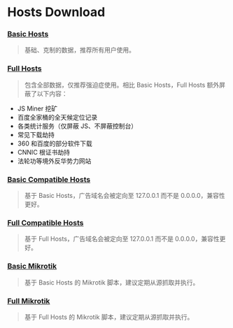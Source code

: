 # Hosts Download

### [Basic Hosts](https://hosts.nfz.moe/basic/hosts)

> 基础、克制的数据，推荐所有用户使用。

### [Full Hosts](https://hosts.nfz.moe/full/hosts)

> 包含全部数据，仅推荐强迫症使用。相比 Basic Hosts，Full Hosts 额外屏蔽了以下内容：

- JS Miner 挖矿
- 百度全家桶的全天候定位记录
- 各类统计服务（仅屏蔽 JS、不屏蔽控制台）
- 常见下载劫持
- 360 和百度的部分软件下载
- CNNIC 根证书劫持
- 法轮功等境外反华势力网站

### [Basic Compatible Hosts](https://hosts.nfz.moe/127.0.0.1/basic/hosts)

> 基于 Basic Hosts，广告域名会被定向至 127.0.0.1 而不是 0.0.0.0，兼容性更好。

### [Full Compatible Hosts](https://hosts.nfz.moe/127.0.0.1/full/hosts)

> 基于 Full Hosts，广告域名会被定向至 127.0.0.1 而不是 0.0.0.0，兼容性更好。

### [Basic Mikrotik](https://hosts.nfz.moe/basic/mikrotik.rsc)

> 基于 Basic Hosts 的 Mikrotik 脚本，建议定期从源抓取并执行。

### [Full Mikrotik](https://hosts.nfz.moe/full/mikrotik.rsc)

> 基于 Full Hosts 的 Mikrotik 脚本，建议定期从源抓取并执行。
